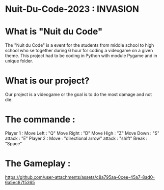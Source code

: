 # Nuit-Du-Code-2023 : INVASION

# What is "Nuit du Code"

The "Nuit du Code" is a event for the students from middle school to high school who se together during 6 hour for coding a videogame on a given theme. This project had to be coding in Python with module Pygame and in unique folder. 

# What is our project?

Our project is a videogame or the goal is to do the most damage and not die.

# The commande :

Player 1 :
    Move Left : "Q"
    Move Right : "D"
    Move High : "Z"
    Move Down : "S"
    attack : "E"
Player 2 :
    Move : "directional arrow"
    attack : "shift"
Break : "Space"

# The Gameplay : 

https://github.com/user-attachments/assets/c8a795aa-0cee-45a7-8ad0-6a5ec87f5365





